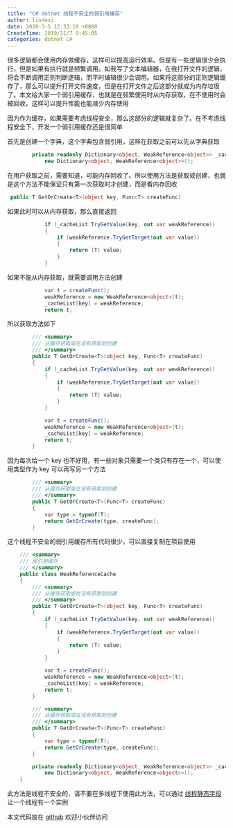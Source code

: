 ```yaml
---
title: "C# dotnet 线程不安全的弱引用缓存"
author: lindexi
date: 2020-3-5 12:33:10 +0800
CreateTime: 2019/11/7 9:45:05
categories: dotnet C#
---
```


很多逻辑都会使用内存做缓存，这样可以提高运行效率。但是有一些逻辑很少会执行，但是如果有执行就是频繁调用。如我写了文本编辑器，在我打开文件的逻辑，将会不断调用正则判断逻辑，而平时编辑很少会调用。如果将这部分的正则逻辑缓存了，那么可以提升打开文件速度，但是在打开文件之后这部分就成为内存垃圾了。本文给大家一个弱引用缓存，也就是在频繁使用时从内存获取，在不使用时会被回收，这样可以提升性能也能减少内存使用

<!--more-->


<!-- CreateTime:2019/11/7 9:45:05 -->

<!-- csdn -->

因为作为缓存，如果需要考虑线程安全，那么这部分的逻辑就复杂了。在不考虑线程安全下，开发一个弱引用缓存还是很简单

首先是创建一个字典，这个字典包含弱引用，这样在获取之前可以先从字典获取

```csharp
        private readonly Dictionary<object, WeakReference<object>> _cacheList =
            new Dictionary<object, WeakReference<object>>();
```

在用户获取之前，需要知道，可能内存回收了。所以使用方法是获取或创建，也就是这个方法不能保证只有第一次获取时才创建，而是看内存回收

```csharp
 public T GetOrCreate<T>(object key, Func<T> createFunc)
```

如果此时可以从内存获取，那么直接返回

```csharp
            if (_cacheList.TryGetValue(key, out var weakReference))
            {
                if (weakReference.TryGetTarget(out var value))
                {
                    return (T) value;
                }
            }
```

如果不能从内存获取，就需要调用方法创建

```csharp
            var t = createFunc();
            weakReference = new WeakReference<object>(t);
            _cacheList[key] = weakReference;
            return t;
```

所以获取方法如下

```csharp
        /// <summary>
        /// 从缓存获取或在没有获取到创建
        /// </summary>
        public T GetOrCreate<T>(object key, Func<T> createFunc)
        {
            if (_cacheList.TryGetValue(key, out var weakReference))
            {
                if (weakReference.TryGetTarget(out var value))
                {
                    return (T) value;
                }
            }

            var t = createFunc();
            weakReference = new WeakReference<object>(t);
            _cacheList[key] = weakReference;
            return t;
        }
```

因为每次给一个 key 也不好用，有一些对象只需要一个类只有存在一个，可以使用类型作为 key 可以再写另一个方法

```csharp
        /// <summary>
        /// 从缓存获取或在没有获取到创建
        /// </summary>
        public T GetOrCreate<T>(Func<T> createFunc)
        {
            var type = typeof(T);
            return GetOrCreate(type, createFunc);
        }
```

这个线程不安全的弱引用缓存所有代码很少，可以直接复制在项目使用

```csharp
    /// <summary>
    /// 弱引用缓存
    /// </summary>
    public class WeakReferenceCache
    {
        /// <summary>
        /// 从缓存获取或在没有获取到创建
        /// </summary>
        public T GetOrCreate<T>(object key, Func<T> createFunc)
        {
            if (_cacheList.TryGetValue(key, out var weakReference))
            {
                if (weakReference.TryGetTarget(out var value))
                {
                    return (T) value;
                }
            }

            var t = createFunc();
            weakReference = new WeakReference<object>(t);
            _cacheList[key] = weakReference;
            return t;
        }

        /// <summary>
        /// 从缓存获取或在没有获取到创建
        /// </summary>
        public T GetOrCreate<T>(Func<T> createFunc)
        {
            var type = typeof(T);
            return GetOrCreate(type, createFunc);
        }

        private readonly Dictionary<object, WeakReference<object>> _cacheList =
            new Dictionary<object, WeakReference<object>>();
    }
```

此方法是线程不安全的，请不要在多线程下使用此方法，可以通过 [线程静态字段](https://blog.lindexi.com/post/dotnet-%E7%BA%BF%E7%A8%8B%E9%9D%99%E6%80%81%E5%AD%97%E6%AE%B5.html ) 让一个线程有一个实例

本文代码放在 [github](https://github.com/lindexi/lindexi_gd/tree/0f639d7a6334acf3c502065182c441113f24eb05/NaycekihallembeaDiwalkailedecer) 欢迎小伙伴访问

